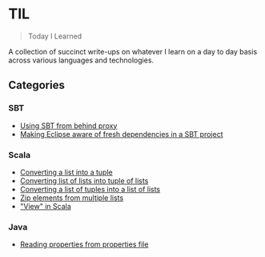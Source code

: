 # TIL
> Today I Learned

A collection of succinct write-ups on whatever I learn on a day to day basis across various languages and technologies.

## Categories
### SBT
- [Using SBT from behind proxy](https://github.com/codingkapoor/til/blob/master/sbt/using-sbt-from-behind-proxy.md)
- [Making Eclipse aware of fresh dependencies in a SBT project](https://github.com/codingkapoor/til/blob/master/sbt/making-eclipse-aware-of-fresh-dependencies.md)

### Scala
- [Converting a list into a tuple](https://github.com/codingkapoor/til/blob/master/scala/converting-a-list-into-a-tuple.md)
- [Converting list of lists into tuple of lists](https://github.com/codingkapoor/til/blob/master/scala/converting-list-of-lists-into-tuple-of-lists.md)
- [Converting a list of tuples into a list of lists](https://github.com/codingkapoor/til/blob/master/scala/converting-list-of-tuples-into-list-of-lists.md)
- [Zip elements from multiple lists](https://github.com/codingkapoor/til/blob/master/scala/zip-elements-from-multiple-lists.md)
- ["View" in Scala](https://github.com/codingkapoor/til/blob/master/scala/views-in-scala.md)

### Java
- [Reading properties from properties file](https://github.com/codingkapoor/til/blob/master/java/reading-properties-from-properties-file.md)
